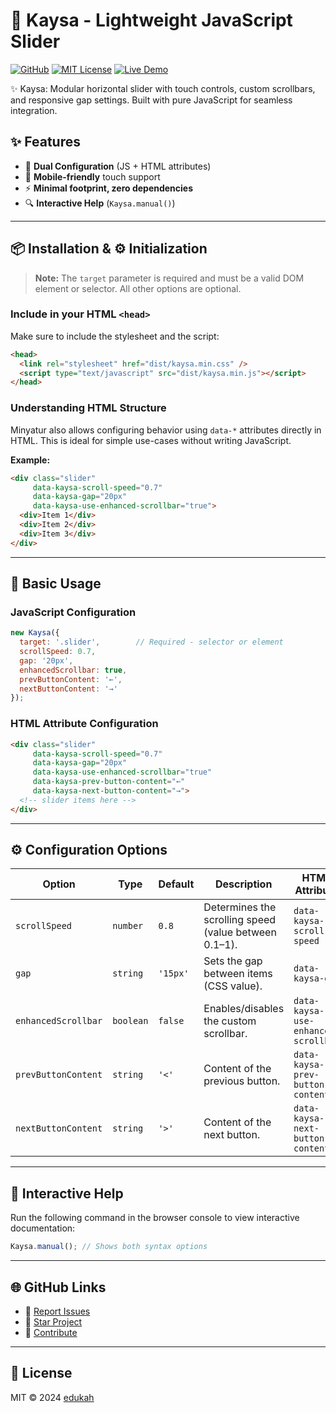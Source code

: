# 🎠 Kaysa - Lightweight JavaScript Slider

[![GitHub](https://img.shields.io/badge/View_on_GitHub-blue?logo=github)](https://github.com/edukah/kaysa)
[![MIT License](https://img.shields.io/badge/license-MIT-green)](LICENSE)
[![Live Demo](https://img.shields.io/badge/Demo-View%20Live-orange?logo=google-chrome)](https://edukah.github.io/kaysa/)

✨ Kaysa: Modular horizontal slider with touch controls, custom scrollbars, and responsive gap settings. Built with pure JavaScript for seamless integration.

## ✨ Features
- 🎨 **Dual Configuration** (JS + HTML attributes)
- 📱 **Mobile-friendly** touch support
- ⚡ **Minimal footprint, zero dependencies**
- 🔍 **Interactive Help** (`Kaysa.manual()`)

---

## 📦 Installation & ⚙️ Initialization

> **Note:** The `target` parameter is required and must be a valid DOM element or selector. All other options are optional.

### Include in your HTML `<head>`

Make sure to include the stylesheet and the script:

```html
<head>
  <link rel="stylesheet" href="dist/kaysa.min.css" />
  <script type="text/javascript" src="dist/kaysa.min.js"></script>
</head>
```

### Understanding HTML Structure

Minyatur also allows configuring behavior using `data-*` attributes directly in HTML. This is ideal for simple use-cases without writing JavaScript.

**Example:**

```html
<div class="slider"
     data-kaysa-scroll-speed="0.7"
     data-kaysa-gap="20px"
     data-kaysa-use-enhanced-scrollbar="true">
  <div>Item 1</div>
  <div>Item 2</div>
  <div>Item 3</div>
</div>
```

---

## 🚀 Basic Usage

### JavaScript Configuration

```javascript
new Kaysa({
  target: '.slider',        // Required - selector or element
  scrollSpeed: 0.7,
  gap: '20px',
  enhancedScrollbar: true,
  prevButtonContent: '←',
  nextButtonContent: '→'
});
```

### HTML Attribute Configuration

```html
<div class="slider"
     data-kaysa-scroll-speed="0.7"
     data-kaysa-gap="20px"
     data-kaysa-use-enhanced-scrollbar="true"
     data-kaysa-prev-button-content="←"
     data-kaysa-next-button-content="→">
  <!-- slider items here -->
</div>
```

---

## ⚙️ Configuration Options

| Option               | Type      | Default   | Description                                                                                   | HTML Attribute                   |
|----------------------|-----------|-----------|-----------------------------------------------------------------------------------------------|----------------------------------|
| `scrollSpeed`        | `number`  | `0.8`     | Determines the scrolling speed (value between 0.1–1).                                         | `data-kaysa-scroll-speed`        |
| `gap`                | `string`  | `'15px'`  | Sets the gap between items (CSS value).                                                       | `data-kaysa-gap`                 |
| `enhancedScrollbar` | `boolean` | `false`   | Enables/disables the custom scrollbar.                                                        | `data-kaysa-use-enhanced-scrollbar`|
| `prevButtonContent`  | `string`  | `'<'`     | Content of the previous button.                                                               | `data-kaysa-prev-button-content` |
| `nextButtonContent`  | `string`  | `'>'`     | Content of the next button.                                                                   | `data-kaysa-next-button-content` |

---

## 🌟 Interactive Help

Run the following command in the browser console to view interactive documentation:

```javascript
Kaysa.manual(); // Shows both syntax options
```

---

## 🌐 GitHub Links

- 🐞 [Report Issues](https://github.com/edukah/kaysa/issues)
- 🌟 [Star Project](https://github.com/edukah/kaysa)
- 🤝 [Contribute](https://github.com/edukah/kaysa/pulls)

---

## 📜 License

MIT © 2024 [edukah](https://github.com/edukah)